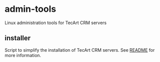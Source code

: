 # admin-tools
Linux administration tools for TecArt CRM servers

## installer

Script to simplify the installation of TecArt CRM servers. See [README](installer/README.md) for more information.